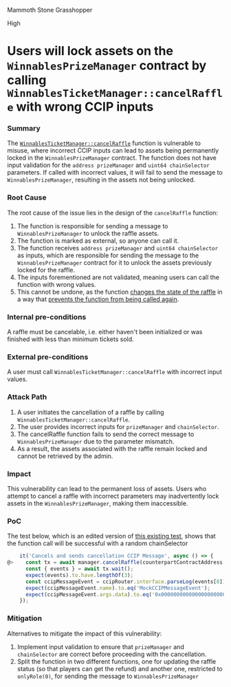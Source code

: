 Mammoth Stone Grasshopper

High

# Users will lock assets on the `WinnablesPrizeManager` contract by calling `WinnablesTicketManager::cancelRaffle` with wrong CCIP inputs

### Summary

The [`WinnablesTicketManager::cancelRaffle`](https://github.com/sherlock-audit/2024-08-winnables-raffles/blob/main/public-contracts/contracts/WinnablesTicketManager.sol#L278) function is vulnerable to misuse, where incorrect CCIP inputs can lead to assets being permanently locked in the `WinnablesPrizeManager` contract. The function does not have input validation for the `address prizeManager` and `uint64 chainSelector` parameters. If called with incorrect values, it will fail to send the message to `WinnablesPrizeManager`, resulting in the assets not being unlocked.

### Root Cause

The root cause of the issue lies in the design of the `cancelRaffle` function:
1. The function is responsible for sending a message to `WinnablesPrizeManager` to unlock the raffle assets.
2. The function is marked as external, so anyone can call it.
3. The function receives `address prizeManager` and `uint64 chainSelector` as inputs, which are responsible for sending the message to the `WinnablesPrizeManager` contract for it to unlock the assets previously locked for the raffle.
4. The inputs forementioned are not validated, meaning users can call the function with wrong values.
5. This cannot be undone, as the function [changes the state of the raffle](https://github.com/sherlock-audit/2024-08-winnables-raffles/blob/main/public-contracts/contracts/WinnablesTicketManager.sol#L281) in a way that [prevents the function from being called again](https://github.com/sherlock-audit/2024-08-winnables-raffles/blob/main/public-contracts/contracts/WinnablesTicketManager.sol#L437).

### Internal pre-conditions

A raffle must be cancelable, i.e. either haven't been initialized or was finished with less than minimum tickets sold.

### External pre-conditions

A user must call `WinnablesTicketManager::cancelRaffle` with incorrect input values.

### Attack Path

1. A user initiates the cancellation of a raffle by calling `WinnablesTicketManager::cancelRaffle`.
2. The user provides incorrect inputs for `prizeManager` and `chainSelector`.
3. The cancelRaffle function fails to send the correct message to `WinnablesPrizeManager` due to the parameter mismatch.
4. As a result, the assets associated with the raffle remain locked and cannot be retrieved by the admin.


### Impact

This vulnerability can lead to the permanent loss of assets. Users who attempt to cancel a raffle with incorrect parameters may inadvertently lock assets in the `WinnablesPrizeManager`, making them inaccessible.


### PoC

The test below, which is an edited version of [this existing test](https://github.com/sherlock-audit/2024-08-winnables-raffles/blob/main/public-contracts/test/TicketManager.js#L521), shows that the function call will be successful with a random chainSelector

```javascript
    it('Cancels and sends cancellation CCIP Message', async () => {
@>    const tx = await manager.cancelRaffle(counterpartContractAddress, 9846, 1);
      const { events } = await tx.wait();
      expect(events).to.have.lengthOf(3);
      const ccipMessageEvent = ccipRouter.interface.parseLog(events[0]);
      expect(ccipMessageEvent.name).to.eq('MockCCIPMessageEvent');
      expect(ccipMessageEvent.args.data).to.eq('0x000000000000000000000000000000000000000000000000000000000000000001');
    });
```

### Mitigation

Alternatives to mitigate the impact of this vulnerability:
1. Implement input validation to ensure that `prizeManager` and `chainSelector` are correct before proceeding with the cancellation.
2. Split the function in two different functions, one for updating the raffle status (so that players can get the refund) and another one, restricted to `onlyRole(0)`, for sending the message to `WinnablesPrizeManager`
